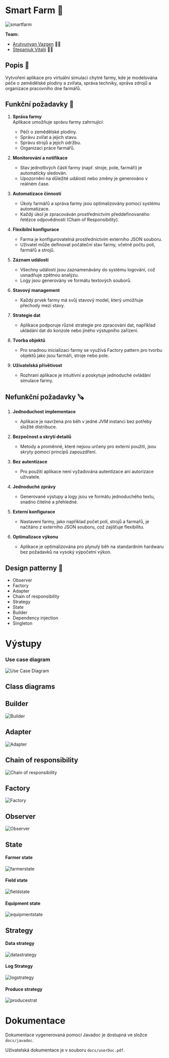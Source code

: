 # Smart Farm 🚜

![smartfarm](smartfarm.webp)

**Team:**
- [Arutyunyan Vazgen](https://gitlab.fel.cvut.cz/arutyvaz) 👨‍🌾
- [Stepaniuk Vitalii](https://gitlab.fel.cvut.cz/stepavi2) 🧑‍🌾

## Popis 🌾
Vytvoření aplikace pro virtuální simulaci chytré farmy, kde je modelována péče o zemědělské plodiny a zvířata, správa techniky, správa zdrojů a organizace pracovního dne farmářů.

## Funkční požadavky 🌽

1. **Správa farmy**  
   Aplikace umožňuje správu farmy zahrnující:
    - Péči o zemědělské plodiny.
    - Správu zvířat a jejich stavu.
    - Správu strojů a jejich údržbu.
    - Organizaci práce farmářů.

2. **Monitorování a notifikace**
    - Stav jednotlivých částí farmy (např. stroje, pole, farmáři) je automaticky sledován.
    - Upozornění na důležité události nebo změny je generováno v reálném čase.

3. **Automatizace činností**
    - Úkoly farmářů a správa farmy jsou optimalizovány pomocí systému automatizace.
    - Každý úkol je zpracováván prostřednictvím předdefinovaného řetězce odpovědností (Chain of Responsibility).

4. **Flexibilní konfigurace**
    - Farma je konfigurovatelná prostřednictvím externího JSON souboru.
    - Uživatel může definovat počáteční stav farmy, včetně počtu polí, farmářů a strojů.

5. **Záznam událostí**
    - Všechny události jsou zaznamenávány do systému logování, což usnadňuje zpětnou analýzu.
    - Logy jsou generovány ve formátu textových souborů.

6. **Stavový management**
    - Každý prvek farmy má svůj stavový model, který umožňuje přechody mezi stavy.
   
7. **Strategie dat**
    - Aplikace podporuje různé strategie pro zpracování dat, například ukládání dat do konzole nebo jiného výstupního zařízení.

8. **Tvorba objektů**
    - Pro snadnou inicializaci farmy se využívá Factory pattern pro tvorbu objektů jako jsou farmáři, stroje nebo pole.

9. **Uživatelská přívětivost**
    - Rozhraní aplikace je intuitivní a poskytuje jednoduché ovládání simulace farmy.

## Nefunkční požadavky 🪚

1. **Jednoduchost implementace**
    - Aplikace je navržena pro běh v jedné JVM instanci bez potřeby složité distribuce.

2. **Bezpečnost a skrytí detailů**
    - Metody a proměnné, které nejsou určeny pro externí použití, jsou skryty pomocí principů zapouzdření.

3. **Bez autentizace**
    - Pro použití aplikace není vyžadována autentizace ani autorizace uživatele.

4. **Jednoduché zprávy**
    - Generované výstupy a logy jsou ve formátu jednoduchého textu, snadno čitelné a přehledné.

5. **Externí konfigurace**
    - Nastavení farmy, jako například počet polí, strojů a farmařů, je načítáno z externího JSON souboru, což zajišťuje flexibilitu.

6. **Optimalizace výkonu**
    - Aplikace je optimalizována pro plynulý běh na standardním hardwaru bez požadavků na vysoký výpočetní výkon.


## Design patterny  🌻
- Observer
- Factory
- Adapter
- Chain of responsibility
- Strategy
- State
- Builder
- Dependency injection
- Singleton

# Výstupy

### Use case diagram
![Use Case Diagram](docs/useCase.png)

## Class diagrams

## Builder

![Builder](docs/builder.png)

## Adapter
![Adapter](docs/adapter.png)

## Chain of responsibility
![Chain of responsibility](docs/chain.png)

## Factory
![Factory](docs/factory.png)

## Observer
![Observer](docs/observer.png)

## State
#### Farmer state
![farmerstate](docs/farmerstate.png)
#### Field state
![fieldstate](docs/fieldstate.png)
#### Equipment state
![equipmentstate](docs/equipmentState.png)

## Strategy
#### Data strategy
![datastrategy](docs/datastrategy.png)

#### Log Strategy
![logstrategy](docs/logstrategy.png)

#### Produce strategy
![producestrat](docs/producestrat.png)

# Dokumentace

Dokumentace vygenerovaná pomocí Javadoc je dostupná ve složce `docs/javadoc`.

Uživatelská dokumentace je v souboru `docs/userDoc.pdf`.